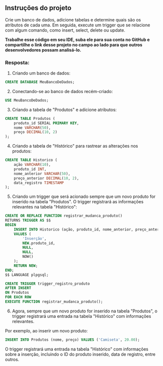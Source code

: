 ## Instruções do projeto

Crie um banco de dados, adicione tabelas e determine quais são os atributos de cada uma. Em seguida, execute um trigger que se relacione com algum comando, como insert, select, delete ou update.

**Trabalhe esse código em seu IDE, suba ele para sua conta no GitHub e compartilhe o link desse projeto no campo ao lado para que outros desenvolvedores possam analisá-lo.**

### Resposta:

1. Criando um banco de dados:

```sql
CREATE DATABASE MeuBancoDeDados;
```

2. Conectando-se ao banco de dados recém-criado:

```sql
USE MeuBancoDeDados;
```

3. Criando a tabela de "Produtos" e adicione atributos:

```sql
CREATE TABLE Produtos (
    produto_id SERIAL PRIMARY KEY,
    nome VARCHAR(50),
    preço DECIMAL(10, 2)
);
```

4. Criando a tabela de "Histórico" para rastrear as alterações nos produtos:

```sql
CREATE TABLE Historico (
    ação VARCHAR(10),
    produto_id INT,
    nome_anterior VARCHAR(50),
    preço_anterior DECIMAL(10, 2),
    data_registro TIMESTAMP
);
```

5. Criando um trigger que será acionado sempre que um novo produto for inserido na tabela "Produtos". O trigger registrará as informações relevantes na tabela "Histórico":

```sql
CREATE OR REPLACE FUNCTION registrar_mudanca_produto()
RETURNS TRIGGER AS $$
BEGIN
    INSERT INTO Historico (ação, produto_id, nome_anterior, preço_anterior, data_registro)
    VALUES (
        'Inserção',
        NEW.produto_id,
        NULL,
        NULL,
        NOW()
    );
    RETURN NEW;
END;
$$ LANGUAGE plpgsql;

CREATE TRIGGER trigger_registro_produto
AFTER INSERT
ON Produtos
FOR EACH ROW
EXECUTE FUNCTION registrar_mudanca_produto();
```

6. Agora, sempre que um novo produto for inserido na tabela "Produtos", o trigger registrará uma entrada na tabela "Histórico" com informações relevantes.

Por exemplo, ao inserir um novo produto:

```sql
INSERT INTO Produtos (nome, preço) VALUES ('Camiseta', 20.00);
```

O trigger registrará uma entrada na tabela "Histórico" com informações sobre a inserção, incluindo o ID do produto inserido, data de registro, entre outros.
